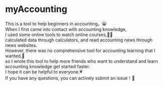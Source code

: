 # myAccounting
This is a tool to help beginners in accounting。😀  
When I first came into contact with accounting knowledge,   
I used some online tools to watch online courses,🧑‍💼    
calculated data through calculators, and read accounting news through news websites.   
However, there was no comprehensive tool for accounting learning that I wanted,🤦   
so I wrote this tool to help more friends who want to understand and learn accounting knowledge get started faster.  
I hope it can be helpful to everyone.💗   
If you have any questions, you can actively submit an issue！🫡  
